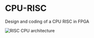 # CPU-RISC
Design and coding of a CPU RISC in FPGA

![RISC CPU architecture](https://raw.githubusercontent.com/LuisZavala30/CPU-RISC/CPURISC.png)
